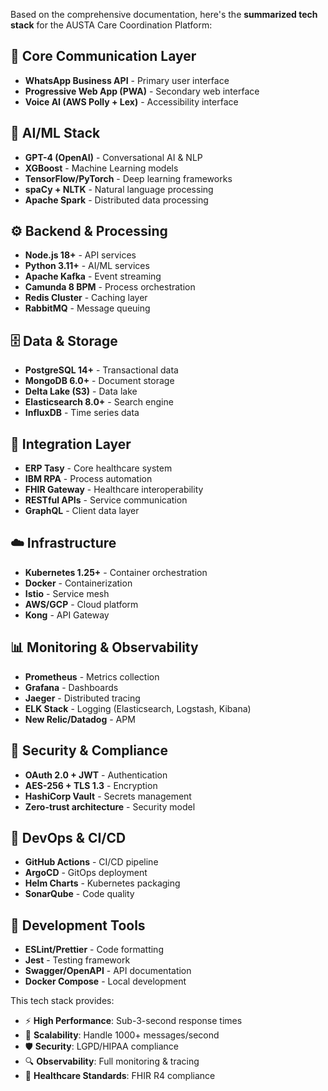 Based on the comprehensive documentation, here's the **summarized tech stack** for the AUSTA Care Coordination Platform:

## 🎯 **Core Communication Layer**
- **WhatsApp Business API** - Primary user interface
- **Progressive Web App (PWA)** - Secondary web interface  
- **Voice AI (AWS Polly + Lex)** - Accessibility interface

## 🧠 **AI/ML Stack**
- **GPT-4 (OpenAI)** - Conversational AI & NLP
- **XGBoost** - Machine Learning models
- **TensorFlow/PyTorch** - Deep learning frameworks
- **spaCy + NLTK** - Natural language processing
- **Apache Spark** - Distributed data processing

## ⚙️ **Backend & Processing**
- **Node.js 18+** - API services
- **Python 3.11+** - AI/ML services  
- **Apache Kafka** - Event streaming
- **Camunda 8 BPM** - Process orchestration
- **Redis Cluster** - Caching layer
- **RabbitMQ** - Message queuing

## 🗄️ **Data & Storage**
- **PostgreSQL 14+** - Transactional data
- **MongoDB 6.0+** - Document storage
- **Delta Lake (S3)** - Data lake
- **Elasticsearch 8.0+** - Search engine
- **InfluxDB** - Time series data

## 🔗 **Integration Layer**
- **ERP Tasy** - Core healthcare system
- **IBM RPA** - Process automation
- **FHIR Gateway** - Healthcare interoperability
- **RESTful APIs** - Service communication
- **GraphQL** - Client data layer

## ☁️ **Infrastructure**
- **Kubernetes 1.25+** - Container orchestration
- **Docker** - Containerization
- **Istio** - Service mesh
- **AWS/GCP** - Cloud platform
- **Kong** - API Gateway

## 📊 **Monitoring & Observability**
- **Prometheus** - Metrics collection
- **Grafana** - Dashboards
- **Jaeger** - Distributed tracing
- **ELK Stack** - Logging (Elasticsearch, Logstash, Kibana)
- **New Relic/Datadog** - APM

## 🔐 **Security & Compliance**
- **OAuth 2.0 + JWT** - Authentication
- **AES-256 + TLS 1.3** - Encryption
- **HashiCorp Vault** - Secrets management
- **Zero-trust architecture** - Security model

## 🚀 **DevOps & CI/CD**
- **GitHub Actions** - CI/CD pipeline
- **ArgoCD** - GitOps deployment
- **Helm Charts** - Kubernetes packaging
- **SonarQube** - Code quality

## 📱 **Development Tools**
- **ESLint/Prettier** - Code formatting
- **Jest** - Testing framework
- **Swagger/OpenAPI** - API documentation
- **Docker Compose** - Local development

This tech stack provides:
- ⚡ **High Performance**: Sub-3-second response times
- 🔄 **Scalability**: Handle 1000+ messages/second  
- 🛡️ **Security**: LGPD/HIPAA compliance
- 🔍 **Observability**: Full monitoring & tracing
- 🏥 **Healthcare Standards**: FHIR R4 compliance